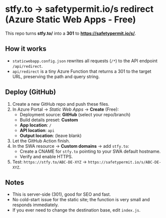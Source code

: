 # stfy.to → safetypermit.io/s redirect (Azure Static Web Apps - Free)

This repo turns **stfy.to/<anything>** into a **301** to **https://safetypermit.io/s/<anything>**.

## How it works
- `staticwebapp.config.json` rewrites all requests (`/*`) to the API endpoint `/api/redirect`.
- `api/redirect` is a tiny Azure Function that returns a 301 to the target URL, preserving the path and query string.

## Deploy (GitHub)
1. Create a new GitHub repo and push these files.
2. In Azure Portal → *Static Web Apps* → **Create** (Free):
   - Deployment source: **GitHub** (select your repo/branch)
   - Build details preset: **Custom**
   - **App location**: `/`
   - **API location**: `api`
   - **Output location**: (leave blank)
3. Let the GitHub Action finish.
4. In the SWA resource → **Custom domains** → add `stfy.to`:
   - Create a CNAME for `stfy.to` pointing to your SWA default hostname.
   - Verify and enable HTTPS.
5. Test: `https://stfy.to/ABC-DE-XYZ` → `https://safetypermit.io/s/ABC-DE-XYZ`.

## Notes
- This is server-side (301), good for SEO and fast.
- No cold-start issue for the static site; the function is very small and responds immediately.
- If you ever need to change the destination base, edit `index.js`.
